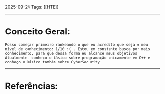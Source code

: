 2025-09-24
Tags: [[HTB]]

----
# Conceito Geral:

	Posso começar primeiro rankeando o que eu acredito que seja o meu nível de conhecimento: 1/10 :( . Estou em constante busca por mais conhecimento, para que dessa forma eu alcance meus objetivos.
	Atualmente, conheço o básico sobre programação unicamente em C++ e conheço o básico também sobre CyberSecurity.
-----
# Referências:

